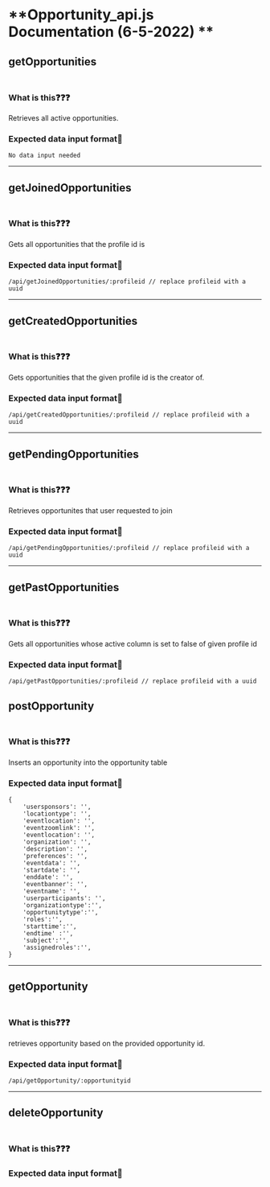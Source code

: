 # **Opportunity_api.js Documentation (6-5-2022) **
## getOpportunities <br><br>
### What is this❓️❓️❓️
Retrieves all active opportunities.
### Expected data input format📜
```
No data input needed
```
---
## getJoinedOpportunities <br><br>
### What is this❓️❓️❓️
Gets all opportunities that the profile id is 
### Expected data input format📜
```
/api/getJoinedOpportunities/:profileid // replace profileid with a uuid
```
---
## getCreatedOpportunities <br><br>
### What is this❓️❓️❓️
Gets opportunities that the given profile id is the creator of.
### Expected data input format📜
```
/api/getCreatedOpportunities/:profileid // replace profileid with a uuid
```
---
## getPendingOpportunities <br><br>
### What is this❓️❓️❓️
Retrieves opportunites that user requested to join
### Expected data input format📜
```
/api/getPendingOpportunities/:profileid // replace profileid with a uuid
```
---
## getPastOpportunities <br><br>
### What is this❓️❓️❓️
Gets all opportunities whose active column is set to false of given profile id
### Expected data input format📜
```
/api/getPastOpportunities/:profileid // replace profileid with a uuid
```

## postOpportunity <br><br>
### What is this❓️❓️❓️
Inserts an opportunity into the opportunity table
### Expected data input format📜
```
{
    'usersponsors': '',
    'locationtype': '',
    'eventlocation': '',
    'eventzoomlink': '',
    'eventlocation': '',
    'organization': '',
    'description': '',
    'preferences': '',
    'eventdata': '',
    'startdate': '',
    'enddate': '',
    'eventbanner': '',
    'eventname': '',
    'userparticipants': '',
    'organizationtype':'',
    'opportunitytype':'',
    'roles':'',
    'starttime':'',
    'endtime' :'',
    'subject':'',
    'assignedroles':'',
}
```
---
## getOpportunity <br><br>
### What is this❓️❓️❓️
retrieves opportunity based on the provided opportunity id.
### Expected data input format📜
```
/api/getOpportunity/:opportunityid
```
---
## deleteOpportunity <br><br>
### What is this❓️❓️❓️
### Expected data input format📜
```
```